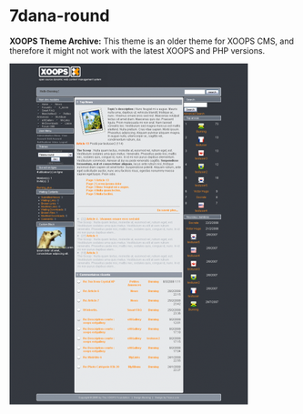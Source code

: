 # 7dana-round

**XOOPS Theme Archive:** This theme is an older theme for XOOPS CMS, and therefore it might not work with the latest XOOPS and PHP versions. 

![Theme Preview](https://github.com/XoopsThemesArchive/7dana-round/blob/master/7dana-round_155f47.png)
